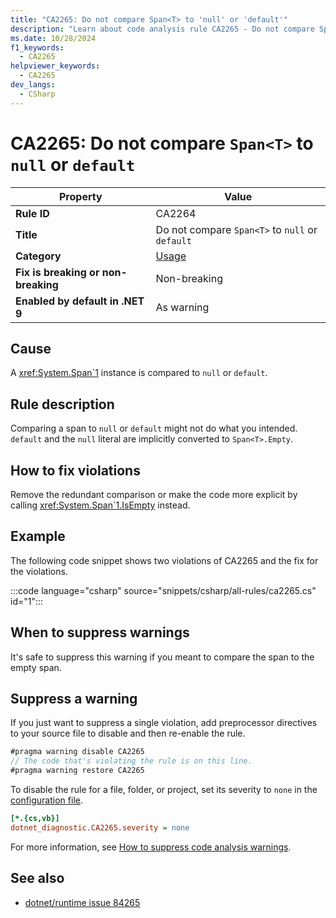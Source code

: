 ```yaml
---
title: "CA2265: Do not compare Span<T> to 'null' or 'default'"
description: "Learn about code analysis rule CA2265 - Do not compare Span<T> to 'null' or 'default'"
ms.date: 10/28/2024
f1_keywords:
  - CA2265
helpviewer_keywords:
  - CA2265
dev_langs:
  - CSharp
---
```

# CA2265: Do not compare `Span<T>` to `null` or `default`

| Property                            | Value                                           |
|-------------------------------------|-------------------------------------------------|
| **Rule ID**                         | CA2264                                          |
| **Title**                           | Do not compare `Span<T>` to `null` or `default` |
| **Category**                        | [Usage](usage-warnings.md)                      |
| **Fix is breaking or non-breaking** | Non-breaking                                    |
| **Enabled by default in .NET 9**    | As warning                                      |

## Cause

A <xref:System.Span`1> instance is compared to `null` or `default`.

## Rule description

Comparing a span to `null` or `default` might not do what you intended. `default` and the `null` literal are implicitly converted to `Span<T>.Empty`.

## How to fix violations

Remove the redundant comparison or make the code more explicit by calling <xref:System.Span`1.IsEmpty> instead.

## Example

The following code snippet shows two violations of CA2265 and the fix for the violations.

:::code language="csharp" source="snippets/csharp/all-rules/ca2265.cs" id="1":::

## When to suppress warnings

It's safe to suppress this warning if you meant to compare the span to the empty span.

## Suppress a warning

If you just want to suppress a single violation, add preprocessor directives to your source file to disable and then re-enable the rule.

```csharp
#pragma warning disable CA2265
// The code that's violating the rule is on this line.
#pragma warning restore CA2265
```

To disable the rule for a file, folder, or project, set its severity to `none` in the [configuration file](../configuration-files.md).

```ini
[*.{cs,vb}]
dotnet_diagnostic.CA2265.severity = none
```

For more information, see [How to suppress code analysis warnings](../suppress-warnings.md).

## See also

- [dotnet/runtime issue 84265](https://github.com/dotnet/runtime/issues/84265)
